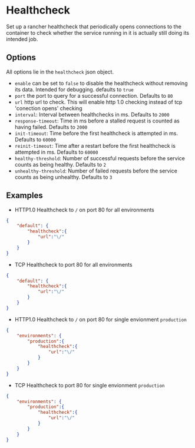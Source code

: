 # Healthcheck
Set up a rancher healthcheck that periodically opens connections to the container to check whether the service running
in it is actually still doing its intended job.

## Options
All options lie in the `healthcheck` json object.
- `enable` can be set to `false` to disable the healthcheck without removing its data. Intended for debugging. defaults 
  to `true`
- `port` the port to query for a successful connection. Defaults to `80`
- `url` http url to check. This will enable http 1.0 checking instead of tcp 'conection opens' checking
- `interval`: Interval between healthchecks in ms. Defaults to `2000`
- `response-timeout`: Time in ms before a stalled request is counted as having failed. Defaults to `2000`
- `init-timeout`: Time before the first healthcheck is attempted in ms. Defaults to `60000`
- `reinit-timeout`: Time after a restart before the first healthcheck is attempted in ms. Defaults to `60000`
- `healthy-threshold`: Number of successful requests before the service counts as being healthy. Defaults to `2`
- `unhealthy-threshold`: Number of failed requests before the service counts as being unhealthy. Defaults to `3`

## Examples
- HTTP1.0 Healthcheck to `/` on port 80 for all environments
```json
{
	"default": {
		"healthcheck":{
			"url":"\/"
		}
	}
}
```

- TCP Healthcheck to port 80 for all environments
```json
{
	"default": {
		"healthcheck":{
			"url":"\/"
		}
	}
}
```

- HTTP1.0 Healthcheck to `/` on port 80 for single envionment `production`
```json
{
	"environments": {
		"production":{
			"healthcheck":{
				"url":"\/"
			}
		}
	}
}
```

- TCP Healthcheck to port 80 for single envionment `production`
```json
{
	"environments": {
		"production":{
			"healthcheck":{
				"url":"\/"
			}
		}
	}
}
```
